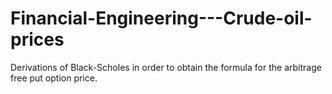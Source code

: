 # Financial-Engineering---Crude-oil-prices
Derivations of Black-Scholes in order to obtain the formula for the arbitrage free put option price.
